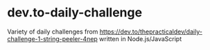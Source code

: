 # dev.to-daily-challenge
Variety of daily challenges from https://dev.to/thepracticaldev/daily-challenge-1-string-peeler-4nep written in Node.js/JavaScript
